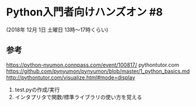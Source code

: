 # Python入門者向けハンズオン #8
 (2018年 12月 1日 土曜日 13時〜17時くらい)
## 参考
https://python-nyumon.connpass.com/event/100817/
pythontutor.com
https://github.com/pynyumon/pynyumon/blob/master/1_python_basics.md
http://pythontutor.com/visualize.html#mode=display

1. test.pyの作成/実行
2. インタプリタで関数/標準ライブラリの使い方を覚える
